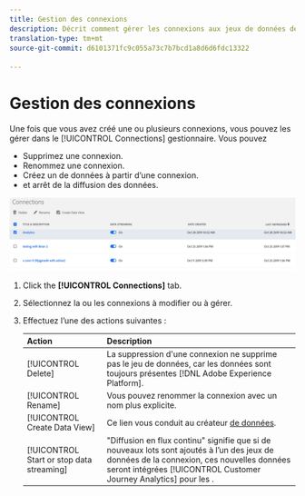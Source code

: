 ```yaml
---
title: Gestion des connexions
description: Décrit comment gérer les connexions aux jeux de données de plateformes.
translation-type: tm+mt
source-git-commit: d6101371fc9c055a73c7b7bcd1a8d6d6fdc13322

---
```



# Gestion des connexions

Une fois que vous avez créé une ou plusieurs connexions, vous pouvez les gérer dans le [!UICONTROL Connections] gestionnaire. Vous pouvez

* Supprimez une connexion.
* Renommez une connexion.
* Créez un de données à partir d’une connexion.
* et arrêt de la diffusion des données.

![Gestionnaire des connexions](assets/connections-manager.png)

1. Click the **[!UICONTROL Connections]** tab.

2. Sélectionnez la ou les connexions à modifier ou à gérer.

3. Effectuez l’une des actions suivantes :

   | Action | Description |
   |---|---|
   | [!UICONTROL Delete] | La suppression d&#39;une connexion ne supprime pas le jeu de données, car les données sont toujours présentes [!DNL Adobe Experience Platform]. |
   | [!UICONTROL Rename] | Vous pouvez renommer la connexion avec un nom plus explicite. |
   | [!UICONTROL Create Data View] | Ce lien vous conduit au créateur [de données](/help/data-views/create-dataview.md). |
   | [!UICONTROL Start or stop data streaming] | &quot;Diffusion en flux continu&quot; signifie que si de nouveaux lots sont ajoutés à l’un des jeux de données de la connexion, ces nouvelles données seront intégrées [!UICONTROL Customer Journey Analytics] pour les . |


